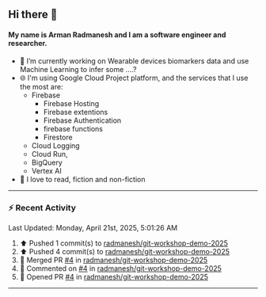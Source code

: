 ## Hi there 👋

#### My name is Arman Radmanesh and I am a software engineer and researcher.

- 🔭 I’m currently working on Wearable devices biomarkers data and use Machine Learning to infer some ....?
- 🌐 I'm using Google Cloud Project platform, and the services that I use the most are:
  - Firebase
     - Firebase Hosting
     - Firebase extentions 
     - Firebase Authentication
     - firebase functions
     - Firestore
  - Cloud Logging
  - Cloud Run,
  - BigQuery
  - Vertex AI
- 📖 I love to read, fiction and non-fiction

---

### :zap: Recent Activity

<!--START_SECTION:activity-->
<!--END_SECTION:activity-->

<!--RECENT_ACTIVITY:last_update-->
Last Updated: Monday, April 21st, 2025, 5:01:26 AM
<!--RECENT_ACTIVITY:last_update_end-->

<!--RECENT_ACTIVITY:start-->
1. ⬆️ Pushed 1 commit(s) to [radmanesh/git-workshop-demo-2025](https://github.com/radmanesh/git-workshop-demo-2025)
2. ⬆️ Pushed 4 commit(s) to [radmanesh/git-workshop-demo-2025](https://github.com/radmanesh/git-workshop-demo-2025)
3. 🎉 Merged PR [#4](https://github.com/radmanesh/git-workshop-demo-2025/pull/4) in [radmanesh/git-workshop-demo-2025](https://github.com/radmanesh/git-workshop-demo-2025)
4. 💬 Commented on [#4](https://github.com/radmanesh/git-workshop-demo-2025/pull/4#issuecomment-2817601264) in [radmanesh/git-workshop-demo-2025](https://github.com/radmanesh/git-workshop-demo-2025)
5. 💪 Opened PR [#4](https://github.com/radmanesh/git-workshop-demo-2025/pull/4) in [radmanesh/git-workshop-demo-2025](https://github.com/radmanesh/git-workshop-demo-2025)
<!--RECENT_ACTIVITY:end-->

---

<!--
**radmanesh/radmanesh** is a ✨ _special_ ✨ repository because its `README.md` (this file) appears on your GitHub profile.

Here are some ideas to get you started:

- 🔭 I’m currently working on ...
- 🌱 I’m currently learning ...
- 👯 I’m looking to collaborate on ...
- 🤔 I’m looking for help with ...
- 💬 Ask me about ...
- 📫 How to reach me: ...
- 😄 Pronouns: ...
- ⚡ Fun fact: ...
-->
